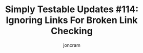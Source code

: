 ---
title: "Simply Testable Updates #114: Ignoring Links For Broken Link Checking"
author: joncram
newsletter:
    issue_number: 114th
    url: https://us5.campaign-archive1.com/?u=ac75e33d993d2b502e333ddd0&amp;id=92f06c8d5f
    highlights:
      - <a href="https://us5.campaign-archive1.com/?u=ac75e33d993d2b502e333ddd0&amp;id=92f06c8d5f#currency-in-transactional-emails">Ignoring Links For Broken Link Checking</a>
    closing_sentence: Expect the next newsletter in a week from now on 4 March 2015
---